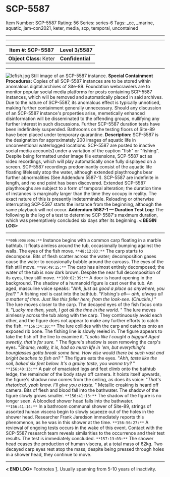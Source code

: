 # SCP-5587
Item Number: SCP-5587
Rating: 56
Series: series-6
Tags: _cc, _marine, aquatic, jam-con2021, keter, media, scp, temporal, uncontained

---

* * *
**Item #:** SCP-5587 | **Level 3/5587**  
---|---  
**Object Class:** Keter | **Confidential**  
* * *
![lefish.jpg](https://scp-wiki.wdfiles.com/local--files/scp-5587/lefish.jpg)
Still image of an SCP-5587 instance.
**Special Containment Procedures:** Copies of all SCP-5587 instances are to be stored within anomalous digital archives of Site-89. Foundation webcrawlers are to monitor popular social media platforms for posts containing SCP-5587 instances, which will be removed and automatically placed in said archives.
Due to the nature of SCP-5587, its anomalous effect is typically unnoticed, making further containment generally unnecessary.
Should any discussion of an SCP-5587 instance's properties arise, memetically enhanced disinformation will be disseminated to the offending groups, nullifying any further interest in such discussions.
Further SCP-5587 duration tests have been indefinitely suspended. Bathrooms on the testing floors of Site-89 have been placed under temporary quarantine.
**Description:** SCP-5587 is the designation for approximately 200 images of aquatic life in unconventional waterlogged locations. SCP-5587 are posted to inactive social media accounts[1](javascript:;) under a variation of the caption "fish" or "fishing". Despite being formatted under image file extensions, SCP-5587 act as video recordings, which will play automatically once fully displayed on a screen.
SCP-5587 recordings predominantly consist of the aquatic life floating lifelessly atop the water, although extended playthroughs bear further abnormalities (See Addendum 5587-1). SCP-5587 are indefinite in length, and no end point has been discovered. Extended SCP-5587 playthroughs are subject to a form of temporal alteration; the duration time of instances is marginally larger than the time they occupy in reality. The exact nature of this is presently indeterminable.
Reloading or otherwise interrupting SCP-5587 starts the instance from the beginning, although the same playback will not occur.
**Addendum 5587-1 — Duration Test Log:** The following is the log of a test to determine SCP-5587's maximum duration, which was preemptively concluded six days after its beginning.
**< BEGIN LOG>**
* * *
`**00h:00m:00s:**` Instance begins with a common carp floating in a marble bathtub. It floats aimless around the tub, occasionally bumping against the walls. The eyes of the fish move.
`**48:12:03:**` The carp starts to decompose. Bits of flesh scatter across the water; decomposition gases cause the water to occasionally bubble around the carcass. The eyes of the fish still move.
`**99:49:15:**` The carp has almost entirely decomposed; the water of the tub is now dark brown. Despite the near full decomposition of its eyes, they still move.
`**100:02:39:**` A door is heard opening in the background. The shadow of a humanoid figure is cast over the tub. An aged, masculine voice speaks:
"_Ahh, just as good a place as anywhere, you feel?_ "
A fishing reel is cast into the bathtub.
"_Fishing's all— ahh, always all a matter of time. Just like this feller here, from the look-see. (Chuckle.)_ "
The lure moves closer to the carp. The decayed eyes of the fish focus onto it.
"_Lucky me then, yeah, I got all the time in the world._ "
The lure moves aimlessly across the tub along with the carp. They continuously avoid each other, and the figure does not appear to make any further efforts to catch the fish.
`**156:34:10:**` The lure collides with the carp and catches onto an exposed rib bone. The fishing line is slowly reeled in. The figure appears to take the fish off the line to examine it.
"_Looks like I caught a biggun! Aged sweetly, that's for sure._ "
The figure's shadow is seen removing the carp's eyes.
"_Shame, really, it is, had so much life in 'em, but everything's hourglasses gotta break some time. How else would there be such vast and bright beaches to fish on?_ "
The figure eats the eyes.
"_Ahh, taste like the soil, baked six feet below. It's a grainy taste, you wanna try?_ "
`**156:40:13:**` A pair of emaciated legs and feet climb onto the bathtub ledge, the remainder of the body stays off camera. It hoists itself upwards, the figure's shadow now comes from the ceiling, as does its voice:
"_That's rhetorical, yeah know. I'll give you a taste._ "
Metallic creaking is heard off camera. Bits of flesh and blood fall into the bathwater. The shadow of the figure slowly grows smaller.
`**156:41:13:**` The shadow of the figure is no longer seen. A bloodied shower head falls into the bathwater.
`**156:41:14:**` In a bathroom communal shower of Site-89, strings of assorted human viscera begin to slowly squeeze out of the holes in the shower head. Researcher Frank Jaredson immediately reports this phenomenon, as he was in this shower at the time.
`**156:56:27:**` A reviewal of ongoing tests occurs in the wake of this event. Contact with the SCP-5587 research team reveals similarities to the occurrence and their test results. The test is immediately concluded.
`**157:13:03:**` The shower head ceases the production of human viscera, at a total mass of 62kg. Two decayed carp eyes rest atop the mass; despite being pressed through holes in a shower head, they continue to move.
* * *
**< END LOG>**
Footnotes
[1](javascript:;). Usually spanning from 5-10 years of inactivity.